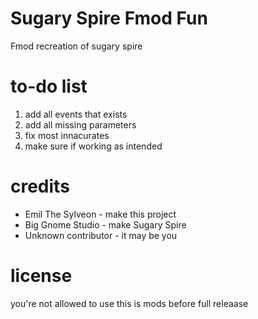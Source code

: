 # Sugary Spire Fmod Fun
Fmod recreation of sugary spire
# to-do list
1. add all events that exists
2. add all missing parameters
3. fix most innacurates
4. make sure if working as intended
# credits
* Emil The Sylveon - make this project
* Big Gnome Studio - make Sugary Spire
* Unknown contributor - it may be you
# license
you're not allowed to use this is mods before full releaase
